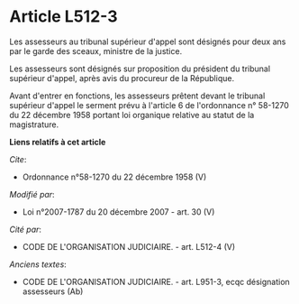 # Article L512-3

Les assesseurs au tribunal supérieur d'appel sont désignés pour deux ans par le garde des sceaux, ministre de la justice. 

Les assesseurs sont désignés sur proposition du président du tribunal supérieur d'appel, après avis du procureur de la
République. 

Avant d'entrer en fonctions, les assesseurs prêtent devant le tribunal supérieur d'appel le serment prévu à l'article 6 de
l'ordonnance n° 58-1270 du 22 décembre 1958 portant loi organique relative au statut de la magistrature.

**Liens relatifs à cet article**

_Cite_:

  - Ordonnance n°58-1270 du 22 décembre 1958 (V)

_Modifié par_:

  - Loi n°2007-1787 du 20 décembre 2007 - art. 30 (V)

_Cité par_:

  - CODE DE L'ORGANISATION JUDICIAIRE. - art. L512-4 (V)

_Anciens textes_:

  - CODE DE L'ORGANISATION JUDICIAIRE. - art. L951-3, ecqc désignation assesseurs (Ab)
